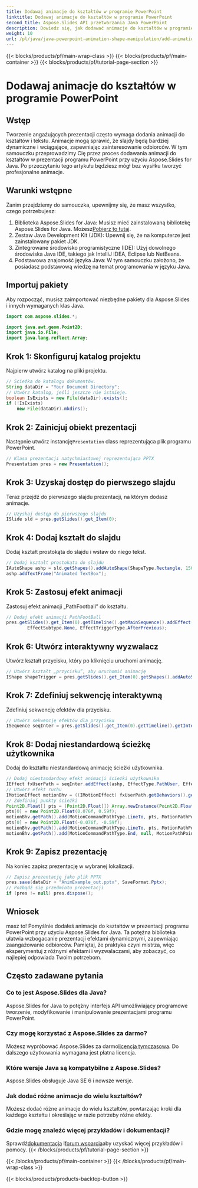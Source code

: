```yaml
---
title: Dodawaj animacje do kształtów w programie PowerPoint
linktitle: Dodawaj animacje do kształtów w programie PowerPoint
second_title: Aspose.Slides API przetwarzania Java PowerPoint
description: Dowiedz się, jak dodawać animacje do kształtów w programie PowerPoint przy użyciu Aspose.Slides dla Java, korzystając z tego szczegółowego samouczka. Idealny do tworzenia angażujących prezentacji.
weight: 10
url: /pl/java/java-powerpoint-animation-shape-manipulation/add-animations-to-shapes-powerpoint/
---
```


{{< blocks/products/pf/main-wrap-class >}}
{{< blocks/products/pf/main-container >}}
{{< blocks/products/pf/tutorial-page-section >}}

# Dodawaj animacje do kształtów w programie PowerPoint

## Wstęp
Tworzenie angażujących prezentacji często wymaga dodania animacji do kształtów i tekstu. Animacje mogą sprawić, że slajdy będą bardziej dynamiczne i wciągające, zapewniając zainteresowanie odbiorców. W tym samouczku przeprowadzimy Cię przez proces dodawania animacji do kształtów w prezentacji programu PowerPoint przy użyciu Aspose.Slides for Java. Po przeczytaniu tego artykułu będziesz mógł bez wysiłku tworzyć profesjonalne animacje.
## Warunki wstępne
Zanim przejdziemy do samouczka, upewnijmy się, że masz wszystko, czego potrzebujesz:
1.  Biblioteka Aspose.Slides for Java: Musisz mieć zainstalowaną bibliotekę Aspose.Slides for Java. Możesz[Pobierz to tutaj](https://releases.aspose.com/slides/java/).
2. Zestaw Java Development Kit (JDK): Upewnij się, że na komputerze jest zainstalowany pakiet JDK.
3. Zintegrowane środowisko programistyczne (IDE): Użyj dowolnego środowiska Java IDE, takiego jak IntelliJ IDEA, Eclipse lub NetBeans.
4. Podstawowa znajomość języka Java: W tym samouczku założono, że posiadasz podstawową wiedzę na temat programowania w języku Java.
## Importuj pakiety
Aby rozpocząć, musisz zaimportować niezbędne pakiety dla Aspose.Slides i innych wymaganych klas Java.
```java
import com.aspose.slides.*;

import java.awt.geom.Point2D;
import java.io.File;
import java.lang.reflect.Array;
```
## Krok 1: Skonfiguruj katalog projektu
Najpierw utwórz katalog na pliki projektu.
```java
// Ścieżka do katalogu dokumentów.
String dataDir = "Your Document Directory";
// Utwórz katalog, jeśli jeszcze nie istnieje.
boolean IsExists = new File(dataDir).exists();
if (!IsExists)
    new File(dataDir).mkdirs();
```
## Krok 2: Zainicjuj obiekt prezentacji
 Następnie utwórz instancję`Presentation` class reprezentująca plik programu PowerPoint.
```java
// Klasa prezentacji natychmiastowej reprezentująca PPTX
Presentation pres = new Presentation();
```
## Krok 3: Uzyskaj dostęp do pierwszego slajdu
Teraz przejdź do pierwszego slajdu prezentacji, na którym dodasz animacje.
```java
// Uzyskaj dostęp do pierwszego slajdu
ISlide sld = pres.getSlides().get_Item(0);
```
## Krok 4: Dodaj kształt do slajdu
Dodaj kształt prostokąta do slajdu i wstaw do niego tekst.
```java
// Dodaj kształt prostokąta do slajdu
IAutoShape ashp = sld.getShapes().addAutoShape(ShapeType.Rectangle, 150, 150, 250, 25);
ashp.addTextFrame("Animated TextBox");
```
## Krok 5: Zastosuj efekt animacji
Zastosuj efekt animacji „PathFootball” do kształtu.
```java
// Dodaj efekt animacji PathFootBall
pres.getSlides().get_Item(0).getTimeline().getMainSequence().addEffect(ashp, EffectType.PathFootball,
        EffectSubtype.None, EffectTriggerType.AfterPrevious);
```
## Krok 6: Utwórz interaktywny wyzwalacz
Utwórz kształt przycisku, który po kliknięciu uruchomi animację.
```java
// Utwórz kształt „przycisku”, aby uruchomić animację
IShape shapeTrigger = pres.getSlides().get_Item(0).getShapes().addAutoShape(ShapeType.Bevel, 10, 10, 20, 20);
```
## Krok 7: Zdefiniuj sekwencję interaktywną
Zdefiniuj sekwencję efektów dla przycisku.
```java
// Utwórz sekwencję efektów dla przycisku
ISequence seqInter = pres.getSlides().get_Item(0).getTimeline().getInteractiveSequences().add(shapeTrigger);
```
## Krok 8: Dodaj niestandardową ścieżkę użytkownika
Dodaj do kształtu niestandardową animację ścieżki użytkownika.
```java
// Dodaj niestandardowy efekt animacji ścieżki użytkownika
IEffect fxUserPath = seqInter.addEffect(ashp, EffectType.PathUser, EffectSubtype.None, EffectTriggerType.OnClick);
// Utwórz efekt ruchu
IMotionEffect motionBhv = ((IMotionEffect) fxUserPath.getBehaviors().get_Item(0));
// Zdefiniuj punkty ścieżki
Point2D.Float[] pts = (Point2D.Float[]) Array.newInstance(Point2D.Float.class, 1);
pts[0] = new Point2D.Float(0.076f, 0.59f);
motionBhv.getPath().add(MotionCommandPathType.LineTo, pts, MotionPathPointsType.Auto, true);
pts[0] = new Point2D.Float(-0.076f, -0.59f);
motionBhv.getPath().add(MotionCommandPathType.LineTo, pts, MotionPathPointsType.Auto, false);
motionBhv.getPath().add(MotionCommandPathType.End, null, MotionPathPointsType.Auto, false);
```
## Krok 9: Zapisz prezentację
Na koniec zapisz prezentację w wybranej lokalizacji.
```java
// Zapisz prezentację jako plik PPTX
pres.save(dataDir + "AnimExample_out.pptx", SaveFormat.Pptx);
// Pozbądź się przedmiotu prezentacji
if (pres != null) pres.dispose();
```
## Wniosek
masz to! Pomyślnie dodałeś animacje do kształtów w prezentacji programu PowerPoint przy użyciu Aspose.Slides for Java. Ta potężna biblioteka ułatwia wzbogacanie prezentacji efektami dynamicznymi, zapewniając zaangażowanie odbiorców. Pamiętaj, że praktyka czyni mistrza, więc eksperymentuj z różnymi efektami i wyzwalaczami, aby zobaczyć, co najlepiej odpowiada Twoim potrzebom.
## Często zadawane pytania
### Co to jest Aspose.Slides dla Java?
Aspose.Slides for Java to potężny interfejs API umożliwiający programowe tworzenie, modyfikowanie i manipulowanie prezentacjami programu PowerPoint.
### Czy mogę korzystać z Aspose.Slides za darmo?
 Możesz wypróbować Aspose.Slides za darmo[licencja tymczasowa](https://purchase.aspose.com/temporary-license/). Do dalszego użytkowania wymagana jest płatna licencja.
### Które wersje Java są kompatybilne z Aspose.Slides?
Aspose.Slides obsługuje Java SE 6 i nowsze wersje.
### Jak dodać różne animacje do wielu kształtów?
Możesz dodać różne animacje do wielu kształtów, powtarzając kroki dla każdego kształtu i określając w razie potrzeby różne efekty.
### Gdzie mogę znaleźć więcej przykładów i dokumentacji?
 Sprawdź[dokumentacja](https://reference.aspose.com/slides/java/) I[forum wsparcia](https://forum.aspose.com/c/slides/11)aby uzyskać więcej przykładów i pomocy.
{{< /blocks/products/pf/tutorial-page-section >}}

{{< /blocks/products/pf/main-container >}}
{{< /blocks/products/pf/main-wrap-class >}}

{{< blocks/products/products-backtop-button >}}
